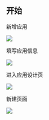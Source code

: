 ## 开始
新增应用

![](../../assets/img/tutorial-1/click-create-app-btn.png)

填写应用信息

![](../../assets/img/tutorial-1/create-app-form.png)

进入应用设计页

![](../../assets/img/tutorial-1/click-app-designer-btn.png)

新建页面

![](../../assets/img/tutorial-1/click-create-custompage-btn.png)